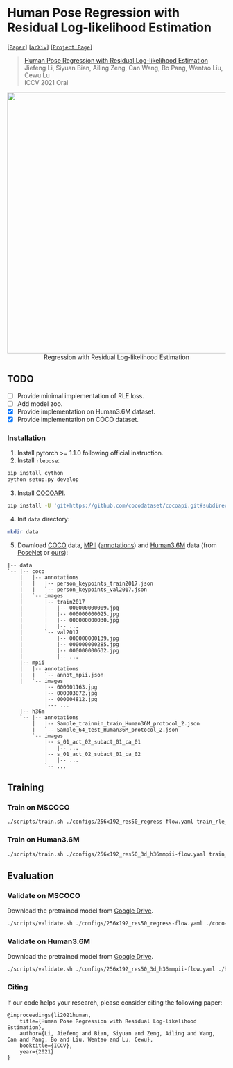 # Human Pose Regression with Residual Log-likelihood Estimation

[[`Paper`](https://jeffli.site/res-loglikelihood-regression/resources/ICCV21-RLE.pdf)]
[[`arXiv`](https://arxiv.org/abs/2107.11291)]
[[`Project Page`](https://jeffli.site/res-loglikelihood-regression/)]

> [Human Pose Regression with Residual Log-likelihood Estimation](https://jeffli.site/res-loglikelihood-regression/resources/ICCV21-RLE.pdf)  
> Jiefeng Li, Siyuan Bian, Ailing Zeng, Can Wang, Bo Pang, Wentao Liu, Cewu Lu  
> ICCV 2021 Oral  

<div align="center">
    <img src="assets/rle.jpg", width="600" alt><br>
    Regression with Residual Log-likelihood Estimation
</div>

## TODO
- [ ] Provide minimal implementation of RLE loss.
- [ ] Add model zoo.
- [x] Provide implementation on Human3.6M dataset.
- [x] Provide implementation on COCO dataset.

### Installation
1. Install pytorch >= 1.1.0 following official instruction.
2. Install `rlepose`:
``` bash
pip install cython
python setup.py develop
```
3. Install [COCOAPI](https://github.com/cocodataset/cocoapi).
``` bash
pip install -U 'git+https://github.com/cocodataset/cocoapi.git#subdirectory=PythonAPI'
```
4. Init `data` directory:
``` bash
mkdir data
```
5. Download [COCO](https://cocodataset.org/#download) data, [MPII](http://human-pose.mpi-inf.mpg.de/#download) ([annotations](https://drive.google.com/file/d/1--EQZnCJI_XJIc9_bw-dzw3MrRFLMptw/view?usp=sharing)) and [Human3.6M](https://drive.google.com/drive/folders/1kgVH-GugrLoc9XyvP6nRoaFpw3TmM5xK) data (from [PoseNet](https://github.com/mks0601/3DMPPE_POSENET_RELEASE) or [ours](https://drive.google.com/drive/folders/1sF2xjAfvEw7rvNaQJqadAU2QDUVFfhQH?usp=sharing)):
```
|-- data
`-- |-- coco
    |   |-- annotations
    |   |   |-- person_keypoints_train2017.json
    |   |   `-- person_keypoints_val2017.json
    |   `-- images
    |       |-- train2017
    |       |   |-- 000000000009.jpg
    |       |   |-- 000000000025.jpg
    |       |   |-- 000000000030.jpg
    |       |   |-- ... 
    |       `-- val2017
    |           |-- 000000000139.jpg
    |           |-- 000000000285.jpg
    |           |-- 000000000632.jpg
    |           |-- ... 
    |-- mpii
    |   |-- annotations
    |   |   `-- annot_mpii.json
    |   `-- images
            |-- 000001163.jpg
            |-- 000003072.jpg
            |-- 000004812.jpg
            |--- ...
    |-- h36m
    `-- |-- annotations
        |   |-- Sample_trainmin_train_Human36M_protocol_2.json
        |   `-- Sample_64_test_Human36M_protocol_2.json
        `-- images
            |-- s_01_act_02_subact_01_ca_01
            |   |-- ...
            |-- s_01_act_02_subact_01_ca_02
            |   |-- ...
            `-- ... 
```
## Training

### Train on MSCOCO
``` bash
./scripts/train.sh ./configs/256x192_res50_regress-flow.yaml train_rle_coco
```

### Train on Human3.6M
``` bash
./scripts/train.sh ./configs/256x192_res50_3d_h36mmpii-flow.yaml train_rle_h36m
```

## Evaluation

### Validate on MSCOCO
Download the pretrained model from [Google Drive](https://drive.google.com/file/d/1YBHqNKkxIVv8CqgDxkezC-4vyKpx-zXK/view?usp=sharing).
``` bash
./scripts/validate.sh ./configs/256x192_res50_regress-flow.yaml ./coco-laplace-rle.pth
```

### Validate on Human3.6M
Download the pretrained model from [Google Drive](https://drive.google.com/file/d/1v2ZhembnFyJ_FXGHEOCzGaM-tAVFMy7A/view?usp=sharing).
``` bash
./scripts/validate.sh ./configs/256x192_res50_3d_h36mmpii-flow.yaml ./h36m-laplace-rle.pth
```

### Citing
If our code helps your research, please consider citing the following paper:
```
@inproceedings{li2021human,
    title={Human Pose Regression with Residual Log-likelihood Estimation},
    author={Li, Jiefeng and Bian, Siyuan and Zeng, Ailing and Wang, Can and Pang, Bo and Liu, Wentao and Lu, Cewu},
    booktitle={ICCV},
    year={2021}
}
```